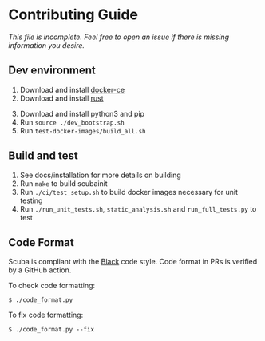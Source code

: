# Contributing Guide
*This file is incomplete. Feel free to open an issue if there is missing
information you desire.*

## Dev environment

1. Download and install [docker-ce](https://docs.docker.com/engine/install/debian/#install-using-the-repository)
2. Download and install [rust](https://www.rust-lang.org/tools/install)
<!-- Specific python version? -->
3. Download and install python3 and pip
4. Run `source ./dev_bootstrap.sh`
5. Run `test-docker-images/build_all.sh`

## Build and test

1. See docs/installation for more details on building
2. Run `make` to build scubainit
3. Run `./ci/test_setup.sh` to build docker images necessary for unit testing
4. Run `./run_unit_tests.sh`, `static_analysis.sh` and `run_full_tests.py` to test

## Code Format
Scuba is compliant with the [Black](https://black.readthedocs.io/)
code style. Code format in PRs is verified by a GitHub action.

To check code formatting:
```
$ ./code_format.py
```

To fix code formatting:
```
$ ./code_format.py --fix
```
